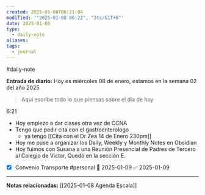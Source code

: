 ```yaml
---
created: 2025-01-08T06:21:04
modified: '"2025-01-08 06:22", "3tc/G1T+6"'
date: 2025-01-08
type:
  - daily-note
aliases: 
tags:
  - journal
---
```

#daily-note

**Entrada de diario:** 
Hoy es miércoles 08 de enero, estamos en la semana 02 del año 2025

> Aquí escribe todo lo que piensas sobre el día de hoy

6:21 
- Hoy empiezo a dar clases otra vez de CCNA
- Tengo que pedir cita con el gastroenterologo
	- ya tengo [[Cita con el Dr Zea 14 de Enero 230pm]]
- Hoy me puse a organizar los Daily, Weekly y Monthly Notes en Obsidian
- Hoy fuimos con Susana a una Reunión Presencial de Padres de Tercero al Colegio de Victor, Quedó en la sección E.

- [x] Convenio Transporte #personal 📅 2025-01-09 ✅ 2025-01-09

---

**Notas relacionadas:**
[[2025-01-08  Agenda Escala]]
